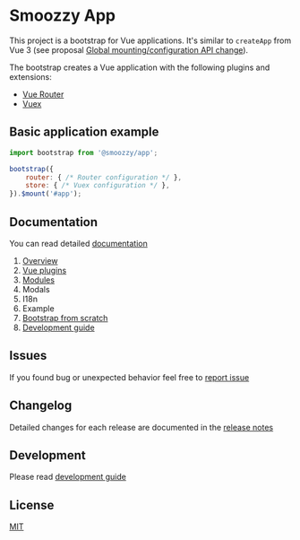 # Smoozzy App

This project is a bootstrap for Vue applications. It's similar to `createApp` from Vue 3 (see proposal [Global mounting/configuration API change](https://github.com/vuejs/rfcs/pull/29)).

The bootstrap creates a Vue application with the following plugins and extensions:

- [Vue Router](http://router.vuejs.org/)
- [Vuex](https://vuex.vuejs.org)


## Basic application example

```javascript
import bootstrap from '@smoozzy/app';

bootstrap({
    router: { /* Router configuration */ },
    store: { /* Vuex configuration */ },
}).$mount('#app');
```


## Documentation

You can read detailed [documentation](./docs/index.md)

1. [Overview](./docs/01-overview.md)
2. [Vue plugins](./docs/02-vue-plugins.md)
3. [Modules](./docs/03-modules.md)
4. Modals
5. I18n
6. Example
7. [Bootstrap from scratch](./docs/07-from-scratch.md)
8. [Development guide](./docs/08-development.md)


## Issues

If you found bug or unexpected behavior feel free to [report issue](../../issues)


## Changelog

Detailed changes for each release are documented in the [release notes](./CHANGELOG.md)


## Development

Please read [development guide](./docs/08-development.md)


## License

[MIT](http://opensource.org/licenses/MIT)

